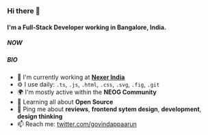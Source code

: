 ### Hi there 👋

#### I'm a Full-Stack Developer working in Bangalore, India.

##### NOW
<!--
- ✨ Crafted last [Laracon Online](https://laracon.net) website;
- 🇵🇹 Planing the "Tuga-Co-Op";
- 🍑 What about this?
-->

##### BIO

- 🏢 I'm currently working at [**Nexer India**](https://nexergroup.com/)
- ⚙️ I use daily: `.ts`, `.js`, `.html`, `.css`, `.svg`, `.fig`, `.git`
- 🌍 I'm mostly active within the **NEOG Community**
- 🌱 Learning all about **Open Source**
- 💬 Ping me about **reviews**, **frontend sytem design**, **development**, **design thinking**
- 📫 Reach me: [twitter.com/govindappaarun](https://twitter.com/govindappaarun)
